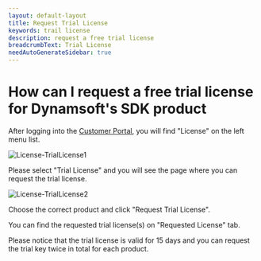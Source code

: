 ```yaml
---
layout: default-layout
title: Request Trial License
keywords: trail license
description: request a free trial license
breadcrumbText: Trial License
needAutoGenerateSidebar: true
---
```



# How can I request a free trial license for Dynamsoft's SDK product

After logging into the [Customer Portal](https://www.dynamsoft.com/customer/), you will find "License" on the left menu list.

![License-TrialLicense1]({{site.assets}}img/License-Trial-1.png)

Please select "Trial License" and you will see the page where you can request the trial license.

![License-TrialLicense2]({{site.assets}}img/License-Trial-2.png)

Choose the correct product and click "Request Trial License".

You can find the requested trial license(s) on "Requested License" tab.

Please notice that the trial license is valid for 15 days and you can request the trial key twice in total for each product.